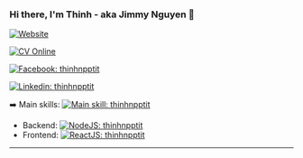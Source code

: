 ### Hi there, I'm Thinh - aka Jimmy Nguyen 👋

[![Website](https://img.shields.io/website?down_message=Offline&label=thinhnpptit.com&style=flat-square&logo=google-chrome&logoColor=white&up_message=Online&url=https%3A%2F%2Fthinhnpptit.com)](https://thinhnpptit.com)

[![CV Online](https://img.shields.io/website?&label=cv.thinhnpptit.com&style=flat-square&logo=ghostery&logoColor=white&up_message=Online&url=https%3A%2F%2Fcv.thinhnpptit.com)](https://thinhnpptit.github.io/my-cv/)

[![Facebook: thinhnpptit](https://img.shields.io/website?&label=Facebook&style=flat-square&logo=facebook&logoColor=white&up_message=Online&url=https%3A%2F%2Ffacebook.com/thinhnpptit)](https://www.facebook.com/thinhnguyen2303/)

[![Linkedin: thinhnpptit](https://img.shields.io/badge/website?&?label=Linkedin&style=flat-square&logo=Linkedin&logoColor=white)](https://www.linkedin.com/in/thinhnp3/)

:arrow_right: Main skills: [![Main skill: thinhnpptit](https://img.shields.io/badge/Javascript-f7df1e?style=flat-square&logo=javascript&logoColor=black)](https://github.com/thinhnpptit)

- Backend: [![NodeJS: thinhnpptit](https://img.shields.io/badge/Node.js-339933?style=flat-square&logo=node.js&logoColor=white)](https://github.com/thinhnpptit)
- Frontend: [![ReactJS: thinhnpptit](https://img.shields.io/badge/ReactJS-61dafb?style=flat-square&logo=react&logoColor=black)](https://github.com/thinhnpptit)

<hr>

<!-- <img src="https://raw.githubusercontent.com/thinhnpptit/thinhnpptit/main/images/thinhnpptit-gif-coding.gif" alt="funny-gif-thinhnpptit" width="40%"> -->

<!-- <details open="true">
  <summary>:memo: Github Stats </summary>
  <br />
  <img align="left" alt="thinhnpptit's Github Stats" src="https://github-readme-stats.vercel.app/api/top-langs/?username=thinhnpptit" />

  <img align="right" alt="thinhnpptit's Github Stats" src="https://github-readme-stats.codestackr.vercel.app/api?username=thinhnpptit&show_icons=true&hide_border=true&hide_title=false&include_all_commits=true&count_private=true&theme=gradient" />
  <br /><br /><br /><br /><br /><br /><br /><br /><br /><br />

[<img align="right" src="https://raw.githubusercontent.com/thinhnpptit/thinhnpptit/main/images/logo-thinhnpptit-transparent-bg-192x192.png" alt="logo-thinhnpptit-192x192" width="72px" />](https://thinhnpptit.com)
<br />

  [<img align="right" src="https://img.shields.io/badge/Signature-thinhnpptit.com-brightgreen" alt="thinhnpptit-signature" style="margin-top: 1.5rem;">](https://thinhnpptit.com)
</details> -->

<!--
**thinhnpptit/thinhnpptit** is a ✨ _special_ ✨ repository because its `README.md` (this file) appears on your GitHub profile.

Here are some ideas to get you started:

- 🔭 I’m currently working on ...
- 🌱 I’m currently learning ...
- 👯 I’m looking to collaborate on ...
- 🤔 I’m looking for help with ...
- 💬 Ask me about ...
- 📫 How to reach me: ...
- 😄 Pronouns: ...
- ⚡ Fun fact: ...
-->
